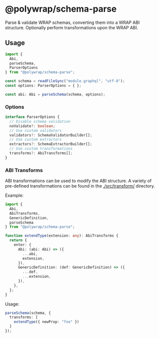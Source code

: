 # @polywrap/schema-parse

Parse & validate WRAP schemas, converting them into a WRAP ABI structure. Optionally perform transformations upon the WRAP ABI.

## Usage
```typescript
import {
  Abi,
  parseSchema,
  ParserOptions
} from "@polywrap/schema-parse";

const schema = readFileSync("module.graphql", "utf-8");
const options: ParserOptions = { };

const abi: Abi = parseSchema(schema, options);
```

### Options
```typescript
interface ParserOptions {
  // Disable schema validation
  noValidate?: boolean;
  // Use custom validators
  validators?: SchemaValidatorBuilder[];
  // Use custom extractors
  extractors?: SchemaExtractorBuilder[];
  // Use custom transformations
  transforms?: AbiTransforms[];
}
```

### ABI Transforms
ABI transformations can be used to modify the ABI structure. A variety of pre-defined transformations can be found in the [./src/transform/](./src/transform/) directory.

Example:
```typescript
import {
  Abi,
  AbiTransforms,
  GenericDefinition,
  parseSchema
} from "@polywrap/schema-parse";

function extendType(extension: any): AbiTransforms {
  return {
    enter: {
      Abi: (abi: Abi) => ({
        ...abi,
        extension,
      }),
      GenericDefinition: (def: GenericDefinition) => ({
        ...def,
        ...extension,
      }),
    },
  };
}
```

Usage:
```typescript
parseSchema(schema, {
  transforms: [
    extendType({ newProp: "foo" })
  ]
});
```
